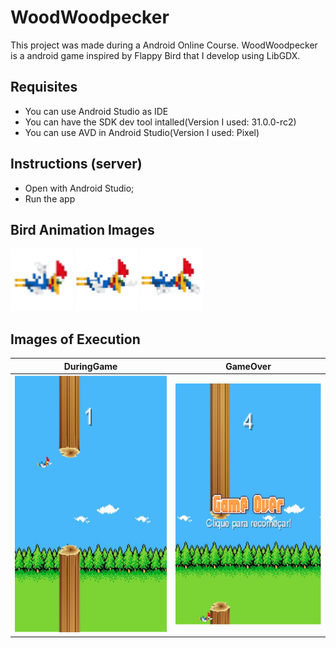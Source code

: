 

# WoodWoodpecker
This project was made during a Android Online Course. WoodWoodpecker is a android game inspired by Flappy Bird that I develop using LibGDX.

## Requisites
- You can use Android Studio as IDE
- You can have the SDK dev tool intalled(Version I used: 31.0.0-rc2)
- You can use AVD in Android Studio(Version I used: Pixel)

## Instructions (server)
- Open with Android Studio;
- Run the app

## Bird Animation Images

<p float="left">
  <img src="https://github.com/brunin-cps/WoodWoodpecker/blob/main/WoodPecker/android/assets/picapau1.png" width="100" />
  <img src="https://github.com/brunin-cps/WoodWoodpecker/blob/main/WoodPecker/android/assets/picapau2.png" width="100" /> 
  <img src="https://github.com/brunin-cps/WoodWoodpecker/blob/main/WoodPecker/android/assets/picapau4.png" width="100" />
</p>

## Images of Execution
DuringGame          |  GameOver 
:-------------------------:|:-------------------------:
![](https://github.com/brunin-cps/WoodWoodpecker/blob/main/WoodPecker/android/assets/print1.png)  |  ![](https://github.com/brunin-cps/WoodWoodpecker/blob/main/WoodPecker/android/assets/print2.png)






